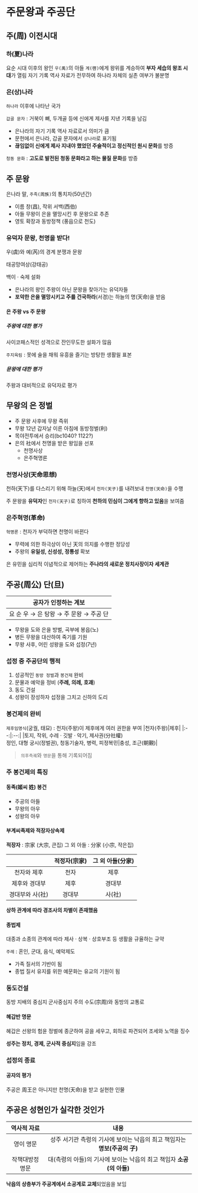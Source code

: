 # 주문왕과 주공단

## 주(周) 이전시대
### 하(夏)나라
요순 시대 이후의 왕인 `우(禹)`의 아들 `계(啓)`에게 왕위를 계승하여 **부자 세습의 왕조 시대**가 열림
자기 기록 역사 자료가 전무하여 하나라 자체의 실존 여부가 불분명

### 은(상)나라
`하나라` 이후에 나타난 국가

`갑골 문자` : 거북이 뼈, 두개골 등에 신에게 제사를 지낸 기록을 남김
- 은나라의 자기 기록 역사 자료로서 의미가 큼
- 문헌에서 은나라, 갑골 문자에서 `상나라`로 표기됨
- **끊임없이 신에게 제사 지내야 했었던 주술적이고 정신적인 원시 문화**를 방증

`청동 문화` : **고도로 발전된 청동 문화라고 하는 물질 문화**를 방증

## 주 문왕
은나라 말, `주족(周族)`의 통치자(50년간)
- 이름 창(昌), 작위 서백(西伯)
- 아들 무왕이 은을 멸망시킨 후 문왕으로 추존
- 영토 확장과 동방정책 (풍읍으로 천도)

### 유덕자 문왕, 천명을 받다!
우(虞)와 예(芮)의 경계 분쟁과 문왕

태공망여상(강태공)

백이 · 숙제 설화
- 은나라의 왕인 주왕이 아닌 문왕을 찾아가는 유덕자들
- **포악한 은을 멸망시키고 주를 건국하라**(서경)는 하늘의 명(天命)을 받음

#### 은 주왕 vs 주 문왕
##### 주왕에 대한 평가
사이코패스적인 성격으로 잔인무도한 설화가 많음

`주지육림` : 못에 술을 채워 유흥을 즐기는 방탕한 생활읠 표본

##### 문왕에 대한 평가
주왕과 대비적으로 유덕자로 평가

## 무왕의 은 정벌
- 주 문왕 사후에 무왕 즉위
- 무왕 12년 갑자날 이른 아침에 동방정벌(利)
- 목야전투에서 승리(bc1040? 1122?)
- 은의 社에서 천명을 받은 왕임을 선포
  - 천명사상
  - 은주혁명론

### 천명사상(天命思想)
천하(天下)를 다스리기 위해 하늘(天)에서 `천자(天子)`를 내려보내 `천명(天命)`을 수행

주 문왕을 **유덕자**인 `천자(天子)`로 칭하여 **천하의 민심이 그에게 향하고 있음**을 보여줌

### 은주혁명(革命)
`혁명론` : 천자가 부덕하면 천명이 바뀐다
- 무력에 의한 하극상이 아닌 天의 의지를 수행한 정당성
- 주왕의 **유일성, 신성성, 정통성** 확보

은 유민을 심리적 이념적으로 제어하는 **주나라의 새로운 정치사장이자 세계관**

## 주공(周公) 단(旦)
|공자가 인정하는 계보|
|:--:|
|요 순 우 → 은 탕왕 → 주 문왕 → 주공 단|

- 무왕을 도와 은을 방벌, 곡부에 봉읍(노)
- 병든 무왕을 대산하여 죽기를 기원
- 무왕 사후, 어린 성왕을 도와 섭정(7년)

### 섭정 중 주공단의 행적
1. 성공적인 `동방 정벌`과 `봉건제` 완비
2. 문물과 예악을 정비 (**주례, 의례, 호괘**)
3. 동도 건설
4. 성왕이 장성하자 섭정을 그치고 신하의 도리

### 봉건제의 완비
`제후임명식`(궁궐, 태묘) : 천자(주왕)이 제후에게 여러 권한을 부여
|천자(주왕)|제후|
|:--:|:--:|
|토지, 작위, 수레 · 깃발 · 악기, 제사권(分社權) </br> 정인, 대형 궁시(정벌권), 청동기술자, 병력, 피정복민|충성, 조근(朝覲)|
> `의후측궤`와 `명문`을 통해 기록되어짐

### 주 봉건제의 특징
#### 동족(姬씨 姓) 봉건
- 주공의 아들
- 무왕의 아우
- 성왕의 아우

#### 부계씨족제와 적장자상속제
**적장자** : 宗家 (大宗, 큰집)
그 외 아들 : 分家 (小宗, 작은집)

||적정자(宗家)|그 외 아들(分家)|
|:--:|:--:|:--:|
|천자와 제후|천자|제후|
|제후와 경대부|제후|경대부|
|경대부와 사(社)|경대부|사(社)|

**상하 관계에 따라 경조사의 차별이 존재했음**

#### 종법제
대종과 소종의 관계에 따라 제사 · 상복 · 상호부조 등 생활을 규율하는 규약

`주례` : 혼인, 군대, 음식, 예악제도
- 가족 질서의 기반이 됨
- 종법 질서 유지를 위한 예문화는 유교의 기원이 됨

### 동도건설
동방 지배의 중심지
군사중심지
주의 수도(宗周)와 동방의 교통로

#### 혜갑반 명문
혜갑은 선왕의 험윤 정벌에 종군하여 공을 세우고, 회하로 파견되어 조세와 노역을 징수

**성주는 정치, 경제, 군사적 중심지**임을 강조

### 섭정의 종료
#### 공자의 평가
주공은 周王은 아니지만 천명(天命)을 받고 실현한 인물

## 주공은 성현인가 실각한 것인가
|역사적 자료|내용|
|:--:|:--:|
|영이 명문|성주 서기관 측령의 기사에 보이는 낙읍의 최고 책임자는 **명보(주공의 子)**|
|작책대방정 명문|대(측령의 아들)의 기사에 보이는 낙읍의 최고 책임자 **소공(의 아들)**|

**낙읍의 상층부가 주공계에서 소공계로 교체**되었음을 보임